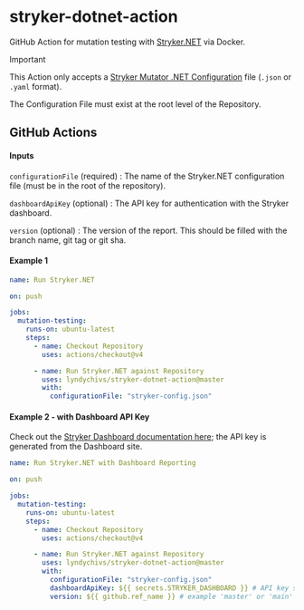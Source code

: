 # stryker-dotnet-action
GitHub Action for mutation testing with [Stryker.NET](https://stryker-mutator.io/docs/stryker-net/introduction/) via Docker.

> [!IMPORTANT]
> This Action only accepts a [Stryker Mutator .NET Configuration](https://stryker-mutator.io/docs/stryker-net/configuration) file (`.json` or `.yaml` format).
>
> The Configuration File must exist at the root level of the Repository.

## GitHub Actions
#### Inputs
`configurationFile` (required) : The name of the Stryker.NET configuration file (must be in the root of the repository).

`dashboardApiKey` (optional) : The API key for authentication with the Stryker dashboard.

`version` (optional) : The version of the report. This should be filled with the branch name, git tag or git sha.

#### Example 1
```yml
name: Run Stryker.NET

on: push

jobs:
  mutation-testing:
    runs-on: ubuntu-latest
    steps:
      - name: Checkout Repository
        uses: actions/checkout@v4

      - name: Run Stryker.NET against Repository
        uses: lyndychivs/stryker-dotnet-action@master
        with:
          configurationFile: "stryker-config.json"
```
#### Example 2 - with Dashboard API Key
Check out the [Stryker Dashboard documentation here](https://stryker-mutator.io/docs/General/dashboard/); the API key is generated from the Dashboard site.
```yml
name: Run Stryker.NET with Dashboard Reporting

on: push

jobs:
  mutation-testing:
    runs-on: ubuntu-latest
    steps:
      - name: Checkout Repository
        uses: actions/checkout@v4

      - name: Run Stryker.NET against Repository
        uses: lyndychivs/stryker-dotnet-action@master
        with:
          configurationFile: "stryker-config.json"
          dashboardApiKey: ${{ secrets.STRYKER_DASHBOARD }} # API key saved in Secrets
          version: ${{ github.ref_name }} # example 'master' or 'main'
```
